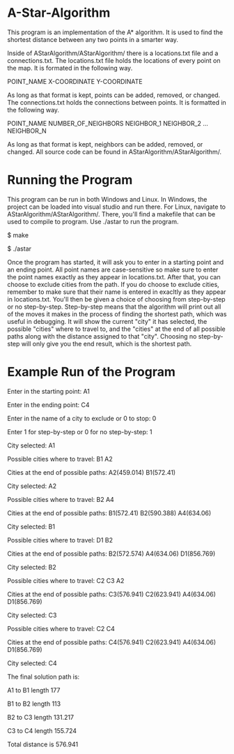 # A-Star-Algorithm

This program is an implementation of the A* algorithm. It is used to find the shortest distance between any two points in a smarter
way.

Inside of AStarAlgorithm/AStarAlgorithm/ there is a locations.txt file and a connections.txt. The locations.txt file holds the locations
of every point on the map. It is formated in the following way.

POINT_NAME X-COORDINATE Y-COORDINATE

As long as that format is kept, points can be added, removed, or changed. The connections.txt holds the connections between points. It is
formatted in the following way.

POINT_NAME NUMBER_OF_NEIGHBORS NEIGHBOR_1 NEIGHBOR_2 ... NEIGHBOR_N

As long as that format is kept, neighbors can be added, removed, or changed. All source code can be found in
AStarAlgorithm/AStarAlgorithm/.

# Running the Program
This program can be run in both Windows and Linux. In Windows, the project can be loaded into visual studio and run there. For Linux,
navigate to AStarAlgorithm/AStarAlgorithm/. There, you'll find a makefile that can be used to compile to program. Use ./astar to run
the program.

$ make

$ ./astar

Once the program has started, it will ask you to enter in a starting point and an ending point. All point names are case-sensitive so
make sure to enter the point names exactly as they appear in locations.txt. After that, you can choose to exclude cities from the path.
If you do choose to exclude cities, remember to make sure that their name is entered in exacltly as they appear in locations.txt. You'll
then be given a choice of choosing from step-by-step or no step-by-step. Step-by-step means that the algorithm will print out all of the
moves it makes in the process of finding the shortest path, which was useful in debugging. It will show the current "city" it has
selected, the possible "cities" where to travel to, and the "cities" at the end of all possible paths along with the distance assigned
to that "city". Choosing no step-by-step will only give you the end result, which is the shortest path.

# Example Run of the Program

Enter in the starting point: A1

Enter in the ending point: C4

Enter in the name of a city to exclude or 0 to stop: 0

Enter 1 for step-by-step or 0 for no step-by-step: 1

City selected: A1

Possible cities where to travel: B1 A2

Cities at the end of possible paths: A2(459.014) B1(572.41)

City selected: A2

Possible cities where to travel: B2 A4

Cities at the end of possible paths: B1(572.41) B2(590.388) A4(634.06)

City selected: B1

Possible cities where to travel: D1 B2

Cities at the end of possible paths: B2(572.574) A4(634.06) D1(856.769)

City selected: B2

Possible cities where to travel: C2 C3 A2

Cities at the end of possible paths: C3(576.941) C2(623.941) A4(634.06) D1(856.769)

City selected: C3

Possible cities where to travel: C2 C4

Cities at the end of possible paths: C4(576.941) C2(623.941) A4(634.06) D1(856.769)

City selected: C4

The final solution path is:

A1 to B1 length 177

B1 to B2 length 113

B2 to C3 length 131.217

C3 to C4 length 155.724

Total distance is 576.941
